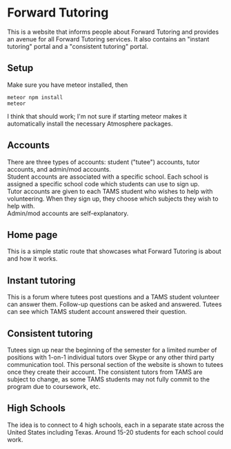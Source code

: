 # Forward Tutoring
This is a website that informs people about Forward Tutoring and provides an avenue for all Forward Tutoring services. It also contains an "instant tutoring" portal and a "consistent tutoring" portal.  

## Setup
Make sure you have meteor installed, then
```
meteor npm install
meteor
```
I think that should work; I'm not sure if starting meteor makes it automatically install the necessary Atmosphere packages.

## Accounts
There are three types of accounts: student ("tutee") accounts, tutor accounts, and admin/mod accounts.  
Student accounts are associated with a specific school. Each school is assigned a specific school code which students can use to sign up.  
Tutor accounts are given to each TAMS student who wishes to help with volunteering. When they sign up, they choose which subjects they wish to help with.  
Admin/mod accounts are self-explanatory.  

## Home page
This is a simple static route that showcases what Forward Tutoring is about and how it works.  

## Instant tutoring
This is a forum where tutees post questions and a TAMS student volunteer can answer them. Follow-up questions can be asked and answered. Tutees can see which TAMS student account answered their question.

## Consistent tutoring
Tutees sign up near the beginning of the semester for a limited number of positions with 1-on-1 individual tutors over Skype or any other third party communication tool. This personal section of the website is shown to tutees once they create their account. The consistent tutors from TAMS are subject to change, as some TAMS students may not fully commit to the program due to coursework, etc.

## High Schools
The idea is to connect to 4 high schools, each in a separate state across the United States including Texas. Around 15-20 students for each school could work.
